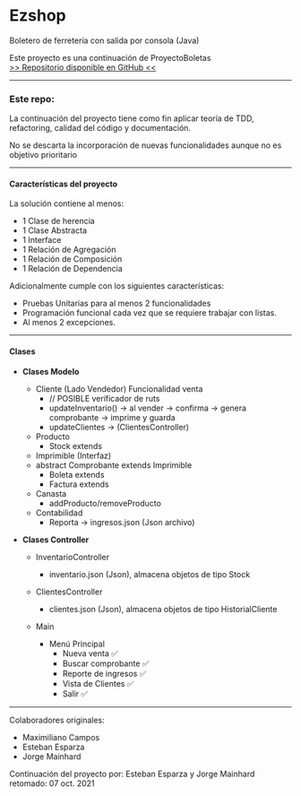 # Ezshop

Boletero de ferretería con salida por consola (Java)

Este proyecto es una continuación de ProyectoBoletas  
[>> Repositorio disponible en GitHub <<](https://github.com/Esteb4nx/proyectoBoletas)

---

### Este repo:
La continuación del proyecto tiene como fin aplicar teoría de TDD, refactoring, calidad del código y documentación.

No se descarta la incorporación de nuevas funcionalidades aunque no es objetivo prioritario

---

#### Características del proyecto
La solución contiene al menos:
- 1 Clase de herencia
- 1 Clase Abstracta
- 1 Interface
- 1 Relación de Agregación
- 1 Relación de Composición
- 1 Relación de Dependencia   
  
Adicionalmente cumple con los siguientes características:
- Pruebas Unitarias para al menos 2 funcionalidades
- Programación funcional cada vez que se requiere trabajar con listas.
- Al menos 2 excepciones.

---  

#### Clases

- **Clases Modelo**
    - Cliente (Lado Vendedor) Funcionalidad venta  
        - // POSIBLE verificador de ruts  
        - updateInventario() -> al vender -> confirma -> genera comprobante -> imprime y guarda  
        - updateClientes -> (ClientesController)
    - Producto  
        - Stock extends
    - Imprimible (Interfaz) 
    - abstract Comprobante extends Imprimible  
        - Boleta extends  
        - Factura extends  
    - Canasta  
        - addProducto/removeProducto  
    - Contabilidad
        - Reporta -> ingresos.json (Json archivo) 


- **Clases Controller**
    - InventarioController  
        - inventario.json (Json), almacena objetos de tipo Stock  

    - ClientesController  
        - clientes.json (Json), almacena objetos de tipo HistorialCliente

    - Main  
        - Menú Principal
            - Nueva venta ✅
            - Buscar comprobante ✅
            - Reporte de ingresos ✅
            - Vista de Clientes ✅
            - Salir ✅

---
Colaboradores originales:
- Maximiliano Campos
- Esteban Esparza
- Jorge Mainhard

Continuación del proyecto por: Esteban Esparza y Jorge Mainhard
retomado: 07 oct. 2021
